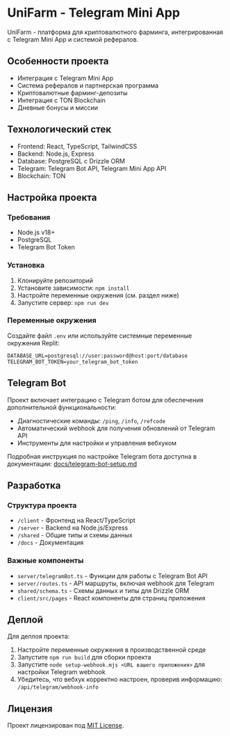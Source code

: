 # UniFarm - Telegram Mini App

UniFarm - платформа для криптовалютного фарминга, интегрированная с Telegram Mini App и системой рефералов.

## Особенности проекта

- Интеграция с Telegram Mini App
- Система рефералов и партнерская программа
- Криптовалютные фарминг-депозиты
- Интеграция с TON Blockchain
- Дневные бонусы и миссии

## Технологический стек

- Frontend: React, TypeScript, TailwindCSS
- Backend: Node.js, Express
- Database: PostgreSQL с Drizzle ORM
- Telegram: Telegram Bot API, Telegram Mini App API
- Blockchain: TON

## Настройка проекта

### Требования

- Node.js v18+
- PostgreSQL
- Telegram Bot Token

### Установка

1. Клонируйте репозиторий
2. Установите зависимости: `npm install`
3. Настройте переменные окружения (см. раздел ниже)
4. Запустите сервер: `npm run dev`

### Переменные окружения

Создайте файл `.env` или используйте системные переменные окружения Replit:

```
DATABASE_URL=postgresql://user:password@host:port/database
TELEGRAM_BOT_TOKEN=your_telegram_bot_token
```

## Telegram Bot

Проект включает интеграцию с Telegram ботом для обеспечения дополнительной функциональности:

- Диагностические команды: `/ping`, `/info`, `/refcode`
- Автоматический webhook для получения обновлений от Telegram API
- Инструменты для настройки и управления вебхуком

Подробная инструкция по настройке Telegram бота доступна в документации: [docs/telegram-bot-setup.md](docs/telegram-bot-setup.md)

## Разработка

### Структура проекта

- `/client` - Фронтенд на React/TypeScript
- `/server` - Backend на Node.js/Express
- `/shared` - Общие типы и схемы данных
- `/docs` - Документация

### Важные компоненты

- `server/telegramBot.ts` - Функции для работы с Telegram Bot API
- `server/routes.ts` - API маршруты, включая webhook для Telegram
- `shared/schema.ts` - Схемы данных и типы для Drizzle ORM
- `client/src/pages` - React компоненты для страниц приложения

## Деплой

Для деплоя проекта:

1. Настройте переменные окружения в производственной среде
2. Запустите `npm run build` для сборки проекта
3. Запустите `node setup-webhook.mjs <URL вашего приложения>` для настройки Telegram webhook
4. Убедитесь, что вебхук корректно настроен, проверив информацию: `/api/telegram/webhook-info`

## Лицензия

Проект лицензирован под [MIT License](LICENSE).
